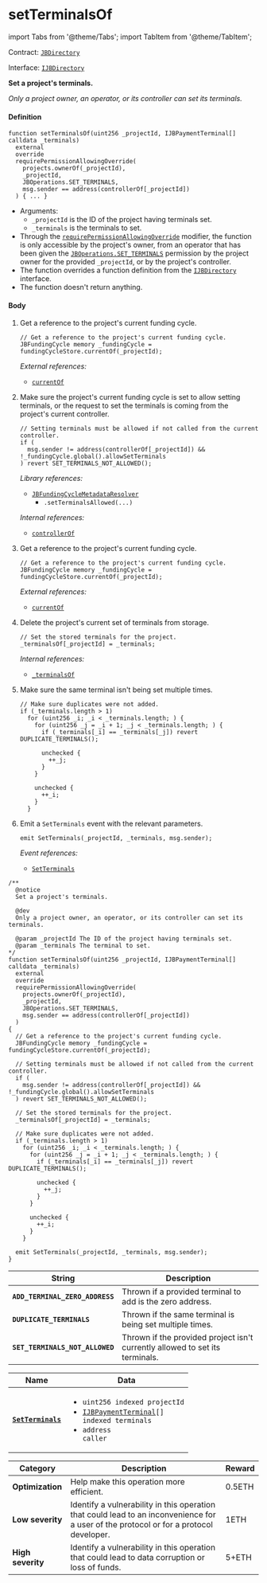 # setTerminalsOf

import Tabs from '@theme/Tabs';
import TabItem from '@theme/TabItem';

Contract: [`JBDirectory`](/v4/deprecated/v3/api/contracts/jbdirectory/)​‌

Interface: [`IJBDirectory`](/v4/deprecated/v3/api/interfaces/ijbdirectory.md)

<Tabs>
<TabItem value="Step by step" label="Step by step">

**Set a project's terminals.**

_Only a project owner, an operator, or its controller can set its terminals._

#### Definition

```
function setTerminalsOf(uint256 _projectId, IJBPaymentTerminal[] calldata _terminals)
  external
  override
  requirePermissionAllowingOverride(
    projects.ownerOf(_projectId),
    _projectId,
    JBOperations.SET_TERMINALS,
    msg.sender == address(controllerOf[_projectId])
  ) { ... }
```

* Arguments:
  * `_projectId` is the ID of the project having terminals set.
  * `_terminals` is the terminals to set.
* Through the [`requirePermissionAllowingOverride`](/v4/deprecated/v3/api/contracts/or-abstract/jboperatable/modifiers/requirepermissionallowingoverride.md) modifier, the function is only accessible by the project's owner, from an operator that has been given the [`JBOperations.SET_TERMINALS`](/v4/deprecated/v3/api/libraries/jboperations.md) permission by the project owner for the provided `_projectId`, or by the project's controller.
* The function overrides a function definition from the [`IJBDirectory`](/v4/deprecated/v3/api/interfaces/ijbdirectory.md) interface.
* The function doesn't return anything.

#### Body

1.  Get a reference to the project's current funding cycle.

    ```
    // Get a reference to the project's current funding cycle.
    JBFundingCycle memory _fundingCycle = fundingCycleStore.currentOf(_projectId);
    ```

    _External references:_

    * [`currentOf`](/v4/deprecated/v3/api/contracts/jbfundingcyclestore/read/currentof.md)

2.  Make sure the project's current funding cycle is set to allow setting terminals, or the request to set the terminals is coming from the project's current controller.

    ```
    // Setting terminals must be allowed if not called from the current controller.
    if (
      msg.sender != address(controllerOf[_projectId]) && !_fundingCycle.global().allowSetTerminals
    ) revert SET_TERMINALS_NOT_ALLOWED();
    ```

    _Library references:_

    * [`JBFundingCycleMetadataResolver`](/v4/deprecated/v3/api/libraries/jbfundingcyclemetadataresolver.md)
      * `.setTerminalsAllowed(...)`

    _Internal references:_

    * [`controllerOf`](/v4/deprecated/v3/api/contracts/jbdirectory/properties/controllerof.md)

3.  Get a reference to the project's current funding cycle.

    ```
    // Get a reference to the project's current funding cycle.
    JBFundingCycle memory _fundingCycle = fundingCycleStore.currentOf(_projectId);
    ```

    _External references:_

    * [`currentOf`](/v4/deprecated/v3/api/contracts/jbfundingcyclestore/read/currentof.md)

4.  Delete the project's current set of terminals from storage.

    ```
    // Set the stored terminals for the project.
    _terminalsOf[_projectId] = _terminals;
    ```

    _Internal references:_

    * [`_terminalsOf`](/v4/deprecated/v3/api/contracts/jbdirectory/properties/-_terminalsof.md)

5.  Make sure the same terminal isn't being set multiple times.
    ```
    // Make sure duplicates were not added.
    if (_terminals.length > 1)
      for (uint256 _i; _i < _terminals.length; ) {
        for (uint256 _j = _i + 1; _j < _terminals.length; ) {
          if (_terminals[_i] == _terminals[_j]) revert DUPLICATE_TERMINALS();

          unchecked {
            ++_j;
          }
        }

        unchecked {
          ++_i;
        }
      }
    ```

6.  Emit a `SetTerminals` event with the relevant parameters.

    ```
    emit SetTerminals(_projectId, _terminals, msg.sender);
    ```

    _Event references:_

    * [`SetTerminals`](/v4/deprecated/v3/api/contracts/jbdirectory/events/setterminals.md)

</TabItem>

<TabItem value="Code" label="Code">

```
/**
  @notice
  Set a project's terminals.

  @dev
  Only a project owner, an operator, or its controller can set its terminals.

  @param _projectId The ID of the project having terminals set.
  @param _terminals The terminal to set.
*/
function setTerminalsOf(uint256 _projectId, IJBPaymentTerminal[] calldata _terminals)
  external
  override
  requirePermissionAllowingOverride(
    projects.ownerOf(_projectId),
    _projectId,
    JBOperations.SET_TERMINALS,
    msg.sender == address(controllerOf[_projectId])
  )
{
  // Get a reference to the project's current funding cycle.
  JBFundingCycle memory _fundingCycle = fundingCycleStore.currentOf(_projectId);

  // Setting terminals must be allowed if not called from the current controller.
  if (
    msg.sender != address(controllerOf[_projectId]) && !_fundingCycle.global().allowSetTerminals
  ) revert SET_TERMINALS_NOT_ALLOWED();

  // Set the stored terminals for the project.
  _terminalsOf[_projectId] = _terminals;

  // Make sure duplicates were not added.
  if (_terminals.length > 1)
    for (uint256 _i; _i < _terminals.length; ) {
      for (uint256 _j = _i + 1; _j < _terminals.length; ) {
        if (_terminals[_i] == _terminals[_j]) revert DUPLICATE_TERMINALS();

        unchecked {
          ++_j;
        }
      }

      unchecked {
        ++_i;
      }
    }

  emit SetTerminals(_projectId, _terminals, msg.sender);
}
```

</TabItem>

<TabItem value="Errors" label="Errors">

| String                          | Description                                               |
| ------------------------------- | --------------------------------------------------------- |
| **`ADD_TERMINAL_ZERO_ADDRESS`** | Thrown if a provided terminal to add is the zero address. |
| **`DUPLICATE_TERMINALS`** | Thrown if the same terminal is being set multiple times. |
| **`SET_TERMINALS_NOT_ALLOWED`**          | Thrown if the provided project isn't currently allowed to set its terminals.                |

</TabItem>

<TabItem value="Events" label="Events">

| Name                                                                          | Data                                                                                          |
| ----------------------------------------------------------------------------- | --------------------------------------------------------------------------------------------- |
| [**`SetTerminals`**](/v4/deprecated/v3/api/contracts/jbdirectory/events/setterminals.md)         | <ul><li><code>uint256 indexed projectId</code></li><li><code>[IJBPaymentTerminal](/v4/deprecated/v3/api/interfaces/ijbpaymentterminal.md)[] indexed terminals</code></li><li><code>address caller</code></li></ul>                                            |

</TabItem>


<TabItem value="Bug bounty" label="Bug bounty">

| Category          | Description                                                                                                                            | Reward |
| ----------------- | -------------------------------------------------------------------------------------------------------------------------------------- | ------ |
| **Optimization**  | Help make this operation more efficient.                                                                                               | 0.5ETH |
| **Low severity**  | Identify a vulnerability in this operation that could lead to an inconvenience for a user of the protocol or for a protocol developer. | 1ETH   |
| **High severity** | Identify a vulnerability in this operation that could lead to data corruption or loss of funds.                                        | 5+ETH  |

</TabItem>
</Tabs>
